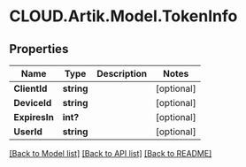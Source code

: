 # CLOUD.Artik.Model.TokenInfo
## Properties

Name | Type | Description | Notes
------------ | ------------- | ------------- | -------------
**ClientId** | **string** |  | [optional] 
**DeviceId** | **string** |  | [optional] 
**ExpiresIn** | **int?** |  | [optional] 
**UserId** | **string** |  | [optional] 

[[Back to Model list]](../README.md#documentation-for-models) [[Back to API list]](../README.md#documentation-for-api-endpoints) [[Back to README]](../README.md)

